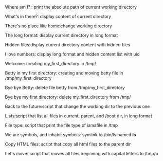Where am I? : print the absolute path of current working directory

What's in there?: display content of current directory

There's no place like home:change working directory

The long format: display current directory in long format

Hidden files:display current directory content with hidden files

I love numbers: display long format and hidden content list with uid

Welcome: creating my_first_directory in /tmp/

Betty in my first directory: creating and moving betty file in /tmp/my_first_directory

Bye bye Betty: delete file betty from /tmp/my_first_directory

Bye bye my first directory: delete my_first_directory from /tmp/

Back to the future:script that change the working dir to the previous one

Lists:script that list all files in current, parent, and /boot dir, in long format

File type: script that print the file type of iamafile in /tmp

We are symbols, and inhabit symbols: symlink to /bin/ls named __ls__

Copy HTML files: script that copy all html files to the parent dir

Let's move: script that moves all files beginning with capital letters to /tmp/u